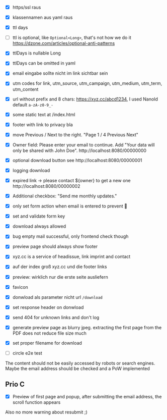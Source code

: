 - [x] https/ssl raus
- [x] klassennamen aus yaml raus
- [x] ttl days
- [ ] ttl is optional, like `Optional<Long>`, that's not how we do it https://dzone.com/articles/optional-anti-patterns
- [x] ttlDays is nullable Long
- [x] ttlDays can be omitted in yaml
- [x] email eingabe sollte nicht im link sichtbar sein
- [X] utm codes for link, utm_source, utm_campaign, utm_medium, utm_term, utm_content
- [x] url without prefix and 8 chars: https://xyz.cc/abcd1234, I used NanoId default `a-zA-z0-9_-`
- [x] some static text at /index.html
- [x] footer with link to privacy bla
- [x] move Previous / Next to the right. "Page 1 / 4 Previous Next"
- [x] Owner field: Please enter your email to continue. Add "Your data will only be shared with John Doe". http://localhost:8080/00000000 
- [x] optional download button see http://localhost:8080/00000001
- [x] logging download
- [x] expired link -> please contact ${owner} to get a new one http://localhost:8080/00000002
- [x] Additional checkbox: "Send me monthly updates."
- [x] only set form action when email is entered to prevent 🤷
- [x] set and validate form key
- [x] download always allowed
- [x] bug empty mail successful, only frontend check though
- [X] preview page should always show footer
- [x] xyz.cc is a service of headissue, link imprint and contact 
- [x] auf der index groß xyz.cc und die footer links
- [x] preview: wirklich nur die erste seite ausliefern
- [x] favicon
- [x] donwload als parameter nicht url `/download`
- [x] set response header on donwload

- [x] send 404 for unknown links and don't log
- [x] generate preview page as blurry jpeg. extracting the first page from the PDF does not reduce file size much
- [x] set proper filename for download

- [ ] circle e2e test

The content should not be easily accessed by robots or search engines. Maybe the email address should be checked and a PoW implemented

## Prio C
- [x] Preview of first page and popup, after submitting the email address, the scroll function appears

Also no more warning about resubmit ;)
